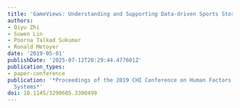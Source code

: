 ```yaml
---
title: 'GameViews: Understanding and Supporting Data-driven Sports Storytelling'
authors:
- Qiyu Zhi
- Suwen Lin
- Poorna Talkad Sukumar
- Ronald Metoyer
date: '2019-05-01'
publishDate: '2025-07-12T20:29:44.477601Z'
publication_types:
- paper-conference
publication: '*Proceedings of the 2019 CHI Conference on Human Factors in Computing
  Systems*'
doi: 10.1145/3290605.3300499
---
```

